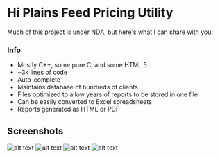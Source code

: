 # Hi Plains Feed Pricing Utility
Much of this project is under NDA, but here's what I can share with you:
### Info
* Mostly C++, some pure C, and some HTML 5
* ~3k lines of code
* Auto-complete
* Maintains database of hundreds of clients
* Files optimized to allow years of reports to be stored in one file
* Can be easily converted to Excel spreadsheets
* Reports generated as HTML or PDF

## Screenshots
![alt text](https://raw.githubusercontent.com/rayalankenyon/seasonal-pastels/master/screenshots/1.png "File Menu")
![alt text](https://raw.githubusercontent.com/rayalankenyon/seasonal-pastels/master/screenshots/2.png "Edit Menu")
![alt text](https://raw.githubusercontent.com/rayalankenyon/seasonal-pastels/master/screenshots/3.png "File Type 1")
![alt text](https://raw.githubusercontent.com/rayalankenyon/seasonal-pastels/master/screenshots/4.png "File Type 2")